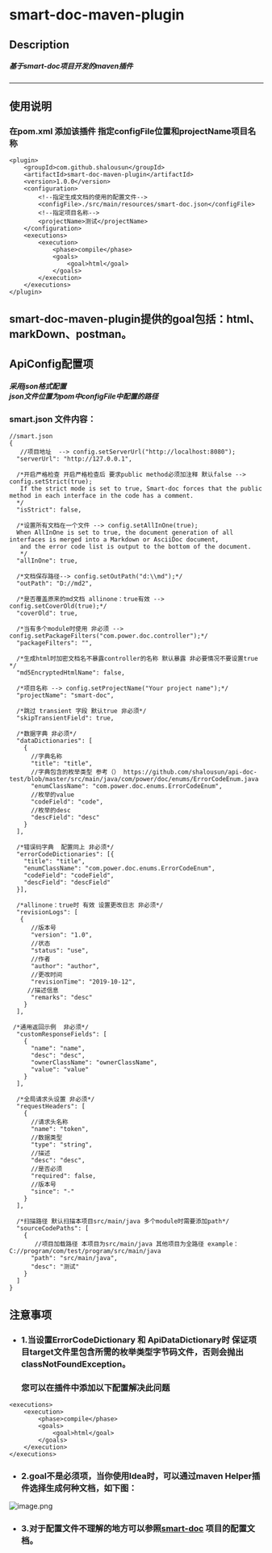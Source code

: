# smart-doc-maven-plugin
## Description 
##### 基于smart-doc项目开发的maven插件

--------------------------------------------------------------------------------------------------------------
## 使用说明
### 在pom.xml 添加该插件 指定configFile位置和projectName项目名称 
```
<plugin>
    <groupId>com.github.shalousun</groupId>
    <artifactId>smart-doc-maven-plugin</artifactId>
    <version>1.0.0</version>
    <configuration>
        <!--指定生成文档的使用的配置文件-->
        <configFile>./src/main/resources/smart-doc.json</configFile>
        <!--指定项目名称-->
        <projectName>测试</projectName>
    </configuration>
    <executions>
        <execution>
            <phase>compile</phase>
            <goals>
                <goal>html</goal>
            </goals>
        </execution>
    </executions>
</plugin>
```
smart-doc-maven-plugin提供的goal包括：html、markDown、postman。
------------------------------------------------------------------------------------------------------------------
## ApiConfig配置项
##### 采用json格式配置<br> json文件位置为pom中configFile中配置的路径

### smart.json 文件内容：
```
//smart.json
{
   //项目地址  --> config.setServerUrl("http://localhost:8080");
  "serverUrl": "http://127.0.0.1",
  
  /*开启严格检查 开启严格检查后 要求public method必须加注释 默认false --> config.setStrict(true);
   If the strict mode is set to true, Smart-doc forces that the public method in each interface in the code has a comment.
  */
  "isStrict": false,
  
  /*设置所有文档在一个文件 --> config.setAllInOne(true);
  When AllInOne is set to true, the document generation of all interfaces is merged into a Markdown or AsciiDoc document,
   and the error code list is output to the bottom of the document.
   */
  "allInOne": true,
  
  /*文档保存路径--> config.setOutPath("d:\\md");*/
  "outPath": "D://md2",
  
  /*是否覆盖原来的md文档 allinone：true有效 --> config.setCoverOld(true);*/
  "coverOld": true,
  
  /*当有多个module时使用 非必须 --> config.setPackageFilters("com.power.doc.controller");*/
  "packageFilters": "",
  
  /*生成html时加密文档名不暴露controller的名称 默认暴露 非必要情况不要设置true */
  "md5EncryptedHtmlName": false,
  
  /*项目名称 --> config.setProjectName("Your project name");*/
  "projectName": "smart-doc",
  
  /*跳过 transient 字段 默认true 非必须*/
  "skipTransientField": true,
  
  /*数据字典 非必须*/
  "dataDictionaries": [
    {
      //字典名称
      "title": "title",
      //字典包含的枚举类型 参考（） https://github.com/shalousun/api-doc-test/blob/master/src/main/java/com/power/doc/enums/ErrorCodeEnum.java
      "enumClassName": "com.power.doc.enums.ErrorCodeEnum",
      //枚举的value
      "codeField": "code",
      //枚举的desc
      "descField": "desc"
    }
  ],
  
  /*错误码字典  配置同上 非必须*/
  "errorCodeDictionaries": [{
    "title": "title",
    "enumClassName": "com.power.doc.enums.ErrorCodeEnum",
    "codeField": "codeField",
    "descField": "descField"
  }],
  
  /*allinone：true时 有效 设置更改日志 非必须*/
  "revisionLogs": [
   { 
      //版本号
      "version": "1.0",
      //状态
      "status": "use",
      //作者
      "author": "author",
      //更改时间
      "revisionTime": "2019-10-12",
     //描述信息
      "remarks": "desc"
    }
  ],
 
 /*通用返回示例  非必须*/
  "customResponseFields": [
    {
      "name": "name",
      "desc": "desc",
      "ownerClassName": "ownerClassName",
      "value": "value"
    }
  ],
  
  /*全局请求头设置 非必须*/
  "requestHeaders": [
    {
      //请求头名称
      "name": "token",
      //数据类型
      "type": "string",
      //描述
      "desc": "desc",
      //是否必须
      "required": false,
      //版本号
      "since": "-"
    }
  ],
  
  /*扫描路径 默认扫描本项目src/main/java 多个module时需要添加path*/
  "sourceCodePaths": [
    {
       //项目加载路径 本项目为src/main/java 其他项目为全路径 example： C://program/com/test/program/src/main/java
      "path": "src/main/java",
      "desc": "测试"
    }
  ]
}
```
## 注意事项
* ### 1.当设置ErrorCodeDictionary 和 ApiDataDictionary时 保证项目target文件里包含所需的枚举类型字节码文件，否则会抛出classNotFoundException。
  ### 您可以在插件中添加以下配置解决此问题
```
<executions>
    <execution>
        <phase>compile</phase>
        <goals>
            <goal>html</goal>
        </goals>
    </execution>
</executions>
```
* ### 2.goal不是必须项，当你使用Idea时，可以通过maven Helper插件选择生成何种文档，如下图：
![image.png](https://upload-images.jianshu.io/upload_images/5118042-9cefab064ee3ea93.png?imageMogr2/auto-orient/strip%7CimageView2/2/w/1240)
* ### 3.对于配置文件不理解的地方可以参照[smart-doc](https://gitee.com/sunyurepository/smart-doc) 项目的配置文档。

